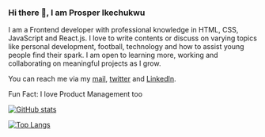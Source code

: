 ### Hi there 👋, I am Prosper Ikechukwu

I am a Frontend developer with professional knowledge in HTML, CSS, JavaScript and React.js. I love to write contents or discuss on varying topics like personal development, football, technology and how to assist young people find their spark.
I am open to learning more, working and collaborating on meaningful projects as I grow.

You can reach me via my [mail](mailto:ikechukwuprosper8@gmail.com), [twitter](https://twitter.com/devprosper) and [LinkedIn](https://www.linkedin.com/in/prosperikechukwu).

Fun Fact: I love Product Management too

[![GitHub stats](https://github-readme-stats.vercel.app/api?username=Prospertech-github&theme=algolia)](https://github.com/Prospertech-github/github-readme-stats)

[![Top Langs](https://github-readme-stats.vercel.app/api/top-langs/?username=Prospertech-github&layout=compact&theme=algolia)](https://github.com/Prospertech-github/github-readme-stats)

<!--
**Prospertech-github/Prospertech-github** is a ✨ _special_ ✨ repository because its `README.md` (this file) appears on your GitHub profile.

Here are some ideas to get you started:

- 🔭 I’m currently working on ...
- 🌱 I’m currently learning ...
- 👯 I’m looking to collaborate on ...
- 🤔 I’m looking for help with ...
- 💬 Ask me about ...
- 📫 How to reach me: ...
- 😄 Pronouns: ...
- ⚡ Fun fact: ...
-->
